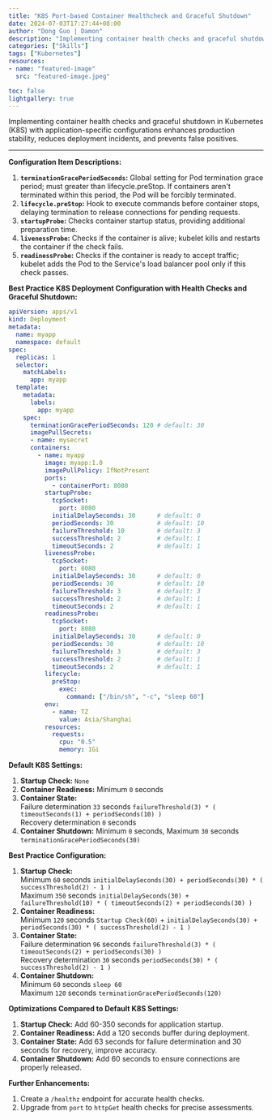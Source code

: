 ```yaml
---
title: "K8S Port-based Container Healthcheck and Graceful Shutdown"
date: 2024-07-03T17:27:44+08:00
author: "Dong Guo | Damon"
description: "Implementing container health checks and graceful shutdown in Kubernetes (K8S) with application-specific configurations enhances production stability, reduces deployment incidents, and prevents false positives."
categories: ["Skills"]
tags: ["Kubernetes"]
resources:
- name: "featured-image"
  src: "featured-image.jpeg"

toc: false
lightgallery: true
---
```


Implementing container health checks and graceful shutdown in Kubernetes (K8S) with application-specific configurations enhances production stability, reduces deployment incidents, and prevents false positives.

<!--more-->

---

**Configuration Item Descriptions:**

1. **`terminationGracePeriodSeconds`:** Global setting for Pod termination grace period; must greater than lifecycle.preStop. If containers aren't terminated within this period, the Pod will be forcibly terminated.  
2. **`lifecycle.preStop`:** Hook to execute commands before container stops, delaying termination to release connections for pending requests.  
3. **`startupProbe`:** Checks container startup status, providing additional preparation time.  
4. **`livenessProbe`:** Checks if the container is alive; kubelet kills and restarts the container if the check fails.  
5. **`readinessProbe`:** Checks if the container is ready to accept traffic; kubelet adds the Pod to the Service's load balancer pool only if this check passes.  

**Best Practice K8S Deployment Configuration with Health Checks and Graceful Shutdown:**

```yaml
apiVersion: apps/v1
kind: Deployment
metadata:
  name: myapp
  namespace: default
spec:
  replicas: 1
  selector:
    matchLabels:
      app: myapp
  template:
    metadata:
      labels:
        app: myapp
    spec:
      terminationGracePeriodSeconds: 120 # default: 30
      imagePullSecrets:
      - name: mysecret
      containers:
        - name: myapp
          image: myapp:1.0
          imagePullPolicy: IfNotPresent
          ports:
            - containerPort: 8080
          startupProbe:
            tcpSocket:
              port: 8080
            initialDelaySeconds: 30      # default: 0
            periodSeconds: 30            # default: 10
            failureThreshold: 10         # default: 3
            successThreshold: 2          # default: 1
            timeoutSeconds: 2            # default: 1
          livenessProbe:
            tcpSocket:
              port: 8080
            initialDelaySeconds: 30      # default: 0
            periodSeconds: 30            # default: 10
            failureThreshold: 3          # default: 3
            successThreshold: 2          # default: 1
            timeoutSeconds: 2            # default: 1
          readinessProbe:
            tcpSocket:
              port: 8080
            initialDelaySeconds: 30      # default: 0
            periodSeconds: 30            # default: 10
            failureThreshold: 3          # default: 3
            successThreshold: 2          # default: 1
            timeoutSeconds: 2            # default: 1
          lifecycle:
            preStop:
              exec:
                command: ["/bin/sh", "-c", "sleep 60"]
          env:
            - name: TZ
              value: Asia/Shanghai
          resources:
            requests:
              cpu: "0.5"
              memory: 1Gi
```

**Default K8S Settings:**

1. **Startup Check:** `None`
2. **Container Readiness:** Minimum `0` seconds
3. **Container State:**  
   Failure determination `33` seconds `failureThreshold(3) * ( timeoutSeconds(1) + periodSeconds(10) )`   
   Recovery determination `0` seconds
4. **Container Shutdown:** Minimum `0` seconds, Maximum `30` seconds `terminationGracePeriodSeconds(30)`

**Best Practice Configuration:**

1. **Startup Check:**  
   Minimum `60` seconds `initialDelaySeconds(30) + periodSeconds(30) * ( successThreshold(2) - 1 )`  
   Maximum `350` seconds `initialDelaySeconds(30) + failureThreshold(10) * ( timeoutSeconds(2) + periodSeconds(30) )`
2. **Container Readiness:**  
   Minimum `120` seconds `Startup Check(60)` + `initialDelaySeconds(30) + periodSeconds(30) * ( successThreshold(2) - 1 )`
3. **Container State:**  
   Failure determination `96` seconds `failureThreshold(3) * ( timeoutSeconds(2) + periodSeconds(30) )`  
   Recovery determination `30` seconds `periodSeconds(30) * ( successThreshold(2) - 1 )`
4. **Container Shutdown:**   
   Minimum `60` seconds `sleep 60`  
   Maximum `120` seconds `terminationGracePeriodSeconds(120)`

**Optimizations Compared to Default K8S Settings:**

1. **Startup Check:** Add 60-350 seconds for application startup.
2. **Container Readiness:** Add a 120 seconds buffer during deployment.
3. **Container State:** Add 63 seconds for failure determination and 30 seconds for recovery, improve accuracy.
4. **Container Shutdown:** Add 60 seconds to ensure connections are properly released.

**Further Enhancements:**

1. Create a `/healthz` endpoint for accurate health checks.
2. Upgrade from `port` to `httpGet` health checks for precise assessments.